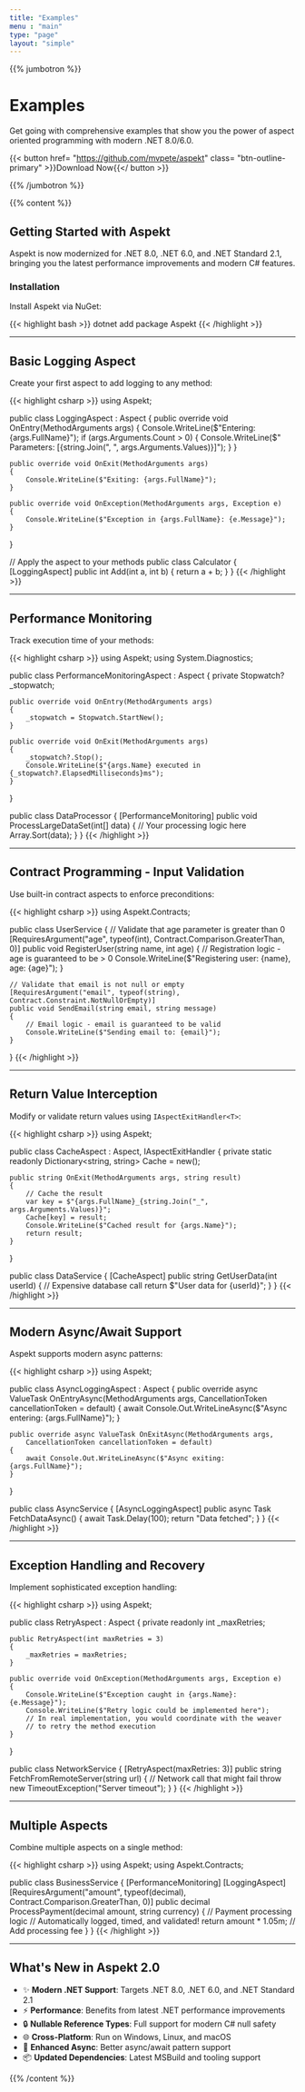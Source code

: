 ```yaml
---
title: "Examples"
menu : "main"
type: "page"
layout: "simple"
---
```


{{% jumbotron %}}

# Examples
Get going with comprehensive examples that show you the power of aspect oriented programming with modern .NET 8.0/6.0.

{{< button href= "https://github.com/mvpete/aspekt" class= "btn-outline-primary" >}}Download Now{{</ button >}}

{{% /jumbotron %}}

{{% content %}}

## Getting Started with Aspekt

Aspekt is now modernized for .NET 8.0, .NET 6.0, and .NET Standard 2.1, bringing you the latest performance improvements and modern C# features.

### Installation

Install Aspekt via NuGet:

{{< highlight bash >}}
dotnet add package Aspekt
{{< /highlight >}}

---

## Basic Logging Aspect

Create your first aspect to add logging to any method:

{{< highlight csharp >}}
using Aspekt;

public class LoggingAspect : Aspect
{
    public override void OnEntry(MethodArguments args)
    {
        Console.WriteLine($"Entering: {args.FullName}");
        if (args.Arguments.Count > 0)
        {
            Console.WriteLine($"  Parameters: [{string.Join(", ", args.Arguments.Values)}]");
        }
    }

    public override void OnExit(MethodArguments args)
    {
        Console.WriteLine($"Exiting: {args.FullName}");
    }

    public override void OnException(MethodArguments args, Exception e)
    {
        Console.WriteLine($"Exception in {args.FullName}: {e.Message}");
    }
}

// Apply the aspect to your methods
public class Calculator
{
    [LoggingAspect]
    public int Add(int a, int b)
    {
        return a + b;
    }
}
{{< /highlight >}}

---

## Performance Monitoring

Track execution time of your methods:

{{< highlight csharp >}}
using Aspekt;
using System.Diagnostics;

public class PerformanceMonitoringAspect : Aspect
{
    private Stopwatch? _stopwatch;

    public override void OnEntry(MethodArguments args)
    {
        _stopwatch = Stopwatch.StartNew();
    }

    public override void OnExit(MethodArguments args)
    {
        _stopwatch?.Stop();
        Console.WriteLine($"{args.Name} executed in {_stopwatch?.ElapsedMilliseconds}ms");
    }
}

public class DataProcessor
{
    [PerformanceMonitoring]
    public void ProcessLargeDataSet(int[] data)
    {
        // Your processing logic here
        Array.Sort(data);
    }
}
{{< /highlight >}}

---

## Contract Programming - Input Validation

Use built-in contract aspects to enforce preconditions:

{{< highlight csharp >}}
using Aspekt.Contracts;

public class UserService
{
    // Validate that age parameter is greater than 0
    [RequiresArgument("age", typeof(int), Contract.Comparison.GreaterThan, 0)]
    public void RegisterUser(string name, int age)
    {
        // Registration logic - age is guaranteed to be > 0
        Console.WriteLine($"Registering user: {name}, age: {age}");
    }

    // Validate that email is not null or empty
    [RequiresArgument("email", typeof(string), Contract.Constraint.NotNullOrEmpty)]
    public void SendEmail(string email, string message)
    {
        // Email logic - email is guaranteed to be valid
        Console.WriteLine($"Sending email to: {email}");
    }
}
{{< /highlight >}}

---

## Return Value Interception

Modify or validate return values using `IAspectExitHandler<T>`:

{{< highlight csharp >}}
using Aspekt;

public class CacheAspect : Aspect, IAspectExitHandler<string>
{
    private static readonly Dictionary<string, string> Cache = new();

    public string OnExit(MethodArguments args, string result)
    {
        // Cache the result
        var key = $"{args.FullName}_{string.Join("_", args.Arguments.Values)}";
        Cache[key] = result;
        Console.WriteLine($"Cached result for {args.Name}");
        return result;
    }
}

public class DataService
{
    [CacheAspect]
    public string GetUserData(int userId)
    {
        // Expensive database call
        return $"User data for {userId}";
    }
}
{{< /highlight >}}

---

## Modern Async/Await Support

Aspekt supports modern async patterns:

{{< highlight csharp >}}
using Aspekt;

public class AsyncLoggingAspect : Aspect
{
    public override async ValueTask OnEntryAsync(MethodArguments args, 
        CancellationToken cancellationToken = default)
    {
        await Console.Out.WriteLineAsync($"Async entering: {args.FullName}");
    }

    public override async ValueTask OnExitAsync(MethodArguments args, 
        CancellationToken cancellationToken = default)
    {
        await Console.Out.WriteLineAsync($"Async exiting: {args.FullName}");
    }
}

public class AsyncService
{
    [AsyncLoggingAspect]
    public async Task<string> FetchDataAsync()
    {
        await Task.Delay(100);
        return "Data fetched";
    }
}
{{< /highlight >}}

---

## Exception Handling and Recovery

Implement sophisticated exception handling:

{{< highlight csharp >}}
using Aspekt;

public class RetryAspect : Aspect
{
    private readonly int _maxRetries;
    
    public RetryAspect(int maxRetries = 3)
    {
        _maxRetries = maxRetries;
    }

    public override void OnException(MethodArguments args, Exception e)
    {
        Console.WriteLine($"Exception caught in {args.Name}: {e.Message}");
        Console.WriteLine($"Retry logic could be implemented here");
        // In real implementation, you would coordinate with the weaver
        // to retry the method execution
    }
}

public class NetworkService
{
    [RetryAspect(maxRetries: 3)]
    public string FetchFromRemoteServer(string url)
    {
        // Network call that might fail
        throw new TimeoutException("Server timeout");
    }
}
{{< /highlight >}}

---

## Multiple Aspects

Combine multiple aspects on a single method:

{{< highlight csharp >}}
using Aspekt;
using Aspekt.Contracts;

public class BusinessService
{
    [PerformanceMonitoring]
    [LoggingAspect]
    [RequiresArgument("amount", typeof(decimal), Contract.Comparison.GreaterThan, 0)]
    public decimal ProcessPayment(decimal amount, string currency)
    {
        // Payment processing logic
        // Automatically logged, timed, and validated!
        return amount * 1.05m; // Add processing fee
    }
}
{{< /highlight >}}

---

## What's New in Aspekt 2.0

- ✨ **Modern .NET Support**: Targets .NET 8.0, .NET 6.0, and .NET Standard 2.1
- ⚡ **Performance**: Benefits from latest .NET performance improvements
- 🔒 **Nullable Reference Types**: Full support for modern C# null safety
- 🌐 **Cross-Platform**: Run on Windows, Linux, and macOS
- 🎯 **Enhanced Async**: Better async/await pattern support
- 📦 **Updated Dependencies**: Latest MSBuild and tooling support

{{% /content %}}